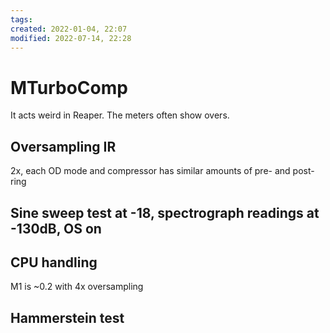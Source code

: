 ```yaml
---
tags: 
created: 2022-01-04, 22:07
modified: 2022-07-14, 22:28
---
```


# MTurboComp
It acts weird in Reaper. The meters often show overs.

## Oversampling IR
2x, each OD mode and compressor has similar amounts of pre- and post-ring

## Sine sweep test at -18, spectrograph readings at -130dB, OS on

## CPU handling
M1 is ~0.2 with 4x oversampling

## Hammerstein test